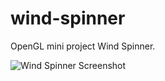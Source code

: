 # wind-spinner
OpenGL mini project Wind Spinner.

![Wind Spinner Screenshot](https://github.com/shajanjp/wind-spinner/raw/master/Screenshot.png "Wind Spinner")